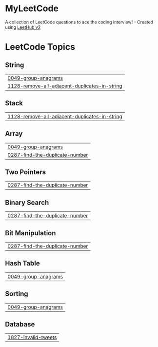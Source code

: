 # MyLeetCode
A collection of LeetCode questions to ace the coding interview! - Created using [LeetHub v2](https://github.com/arunbhardwaj/LeetHub-2.0)

<!---LeetCode Topics Start-->
# LeetCode Topics
## String
|  |
| ------- |
| [0049-group-anagrams](https://github.com/wittzard/MyLeetCode/tree/master/0049-group-anagrams) |
| [1128-remove-all-adjacent-duplicates-in-string](https://github.com/wittzard/MyLeetCode/tree/master/1128-remove-all-adjacent-duplicates-in-string) |
## Stack
|  |
| ------- |
| [1128-remove-all-adjacent-duplicates-in-string](https://github.com/wittzard/MyLeetCode/tree/master/1128-remove-all-adjacent-duplicates-in-string) |
## Array
|  |
| ------- |
| [0049-group-anagrams](https://github.com/wittzard/MyLeetCode/tree/master/0049-group-anagrams) |
| [0287-find-the-duplicate-number](https://github.com/wittzard/MyLeetCode/tree/master/0287-find-the-duplicate-number) |
## Two Pointers
|  |
| ------- |
| [0287-find-the-duplicate-number](https://github.com/wittzard/MyLeetCode/tree/master/0287-find-the-duplicate-number) |
## Binary Search
|  |
| ------- |
| [0287-find-the-duplicate-number](https://github.com/wittzard/MyLeetCode/tree/master/0287-find-the-duplicate-number) |
## Bit Manipulation
|  |
| ------- |
| [0287-find-the-duplicate-number](https://github.com/wittzard/MyLeetCode/tree/master/0287-find-the-duplicate-number) |
## Hash Table
|  |
| ------- |
| [0049-group-anagrams](https://github.com/wittzard/MyLeetCode/tree/master/0049-group-anagrams) |
## Sorting
|  |
| ------- |
| [0049-group-anagrams](https://github.com/wittzard/MyLeetCode/tree/master/0049-group-anagrams) |
## Database
|  |
| ------- |
| [1827-invalid-tweets](https://github.com/wittzard/MyLeetCode/tree/master/1827-invalid-tweets) |
<!---LeetCode Topics End-->
